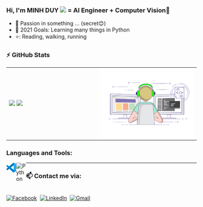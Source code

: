 ### Hi, I'm MINH DUY <img src="https://media.giphy.com/media/hvRJCLFzcasrR4ia7z/giphy.gif" width="25px">  = AI Engineer + Computer Vision🌻

- 🔭 Passion in something ... (secret😊)
- 💪 2021 Goals: Learning many things in Python
- ⭐: Reading, walking, running

### :zap: GitHub Stats

<table>
<tr>
  <td width="48%">
    <img src="https://github-readme-stats.vercel.app/api?username=minhduy2106&show_icons=true&hide=contribs,issues&hide_border=true" />
    <img src="https://github-readme-stats.vercel.app/api/top-langs/?username=minhduy2106&layout=compact&show_icons=true&hide_border=true" />
  </td>
  <td width="52%"><img alt="gif" align="right" src="./coding-freak.gif"/></td>
</tr>
<table>

### Languages and Tools:

<img align="left" alt="Visual Studio Code" width="26px" src="https://raw.githubusercontent.com/github/explore/80688e429a7d4ef2fca1e82350fe8e3517d3494d/topics/visual-studio-code/visual-studio-code.png" />
<img align="left" alt="Python" width="26px" src="https://upload.wikimedia.org/wikipedia/commons/thumb/0/0a/Python.svg/1200px-Python.svg.png" />

---

### 📫 Contact me via:

<p align="left">
<br>
<a href="https://www.facebook.com/profile.php?id=100009789870412"><img src="https://img.shields.io/badge/facebook-%231877F2.svg?&style=for-the-badge&logo=facebook&logoColor=white" alt="Facebook" /></a>&nbsp;
<a href="https://www.linkedin.com/in/duy-le-nguyen-minh-293798218/"><img src="https://img.shields.io/badge/linkedin-%230077B5.svg?&style=for-the-badge&logo=linkedin&logoColor=white" alt="LinkedIn" /></a>&nbsp;
<a href="minhduy.working@gmail.com"><img src="https://img.shields.io/badge/gmail-%23D14836.svg?&style=for-the-badge&logo=gmail&logoColor=white" alt="Gmail"/></a>&nbsp;
</p>
